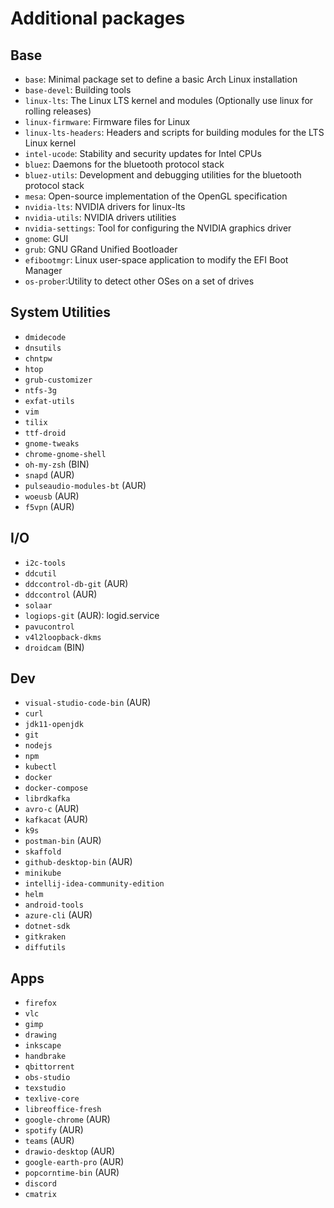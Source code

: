 # Additional packages

## Base

- `base`: Minimal package set to define a basic Arch Linux installation
- `base-devel`: Building tools
- `linux-lts`: The Linux LTS kernel and modules (Optionally use linux for rolling releases)
- `linux-firmware`: Firmware files for Linux
- `linux-lts-headers`: Headers and scripts for building modules for the LTS Linux kernel
- `intel-ucode`: Stability and security updates for Intel CPUs
- `bluez`: Daemons for the bluetooth protocol stack
- `bluez-utils`: Development and debugging utilities for the bluetooth protocol stack
- `mesa`: Open-source implementation of the OpenGL specification
- `nvidia-lts`: NVIDIA drivers for linux-lts
- `nvidia-utils`: NVIDIA drivers utilities
- `nvidia-settings`: Tool for configuring the NVIDIA graphics driver
- `gnome`: GUI
- `grub`: GNU GRand Unified Bootloader
- `efibootmgr`: Linux user-space application to modify the EFI Boot Manager
- `os-prober`:Utility to detect other OSes on a set of drives

## System Utilities

- `dmidecode`
- `dnsutils`
- `chntpw`
- `htop`
- `grub-customizer`
- `ntfs-3g`
- `exfat-utils`
- `vim`
- `tilix`
- `ttf-droid`
- `gnome-tweaks`
- `chrome-gnome-shell`
- `oh-my-zsh` (BIN)
- `snapd` (AUR)
- `pulseaudio-modules-bt` (AUR)
- `woeusb` (AUR)
- `f5vpn` (AUR)

## I/O

- `i2c-tools`
- `ddcutil`
- `ddccontrol-db-git` (AUR)
- `ddccontrol` (AUR)
- `solaar`
- `logiops-git` (AUR): logid.service
- `pavucontrol`
- `v4l2loopback-dkms`
- `droidcam` (BIN)

## Dev

- `visual-studio-code-bin` (AUR)
- `curl`
- `jdk11-openjdk`
- `git`
- `nodejs`
- `npm`
- `kubectl`
- `docker`
- `docker-compose`
- `librdkafka`
- `avro-c` (AUR)
- `kafkacat` (AUR)
- `k9s`
- `postman-bin` (AUR)
- `skaffold`
- `github-desktop-bin` (AUR)
- `minikube`
- `intellij-idea-community-edition`
- `helm`
- `android-tools`
- `azure-cli` (AUR)
- `dotnet-sdk`
- `gitkraken`
- `diffutils`

## Apps

- `firefox`
- `vlc`
- `gimp`
- `drawing`
- `inkscape`
- `handbrake`
- `qbittorrent`
- `obs-studio`
- `texstudio`
- `texlive-core`
- `libreoffice-fresh`
- `google-chrome` (AUR)
- `spotify` (AUR)
- `teams` (AUR)
- `drawio-desktop` (AUR)
- `google-earth-pro` (AUR)
- `popcorntime-bin` (AUR)
- `discord`
- `cmatrix`
